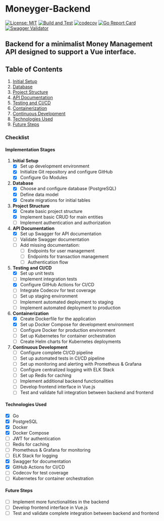 # Moneyger-Backend

[![License: MIT](https://img.shields.io/badge/License-MIT-yellow.svg)](https://github.com/zVitorSantos/Moneyger-Backend/blob/main/LICENSE)
[![Build and Test](https://github.com/zVitorSantos/Moneyger-Backend/actions/workflows/ci.yml/badge.svg)](https://github.com/zVitorSantos/Moneyger-Backend/actions)
[![codecov](https://codecov.io/gh/zVitorSantos/Moneyger-Backend/branch/main/graph/badge.svg?token=220E44857K)](https://codecov.io/gh/zVitorSantos/Moneyger-Backend)
[![Go Report Card](https://goreportcard.com/badge/github.com/zVitorSantos/Moneyger-Backend)](https://goreportcard.com/report/github.com/zVitorSantos/Moneyger-Backend)
[![Swagger Validator](https://img.shields.io/swagger/valid/3.0?specUrl=https://raw.githubusercontent.com/zVitorSantos/Moneyger-Backend/main/docs/swagger.yaml)](https://validator.swagger.io/validator/debug?url=https://raw.githubusercontent.com/zVitorSantos/Moneyger-Backend/main/docs/swagger.yaml)


## Backend for a minimalist Money Management API designed to support a Vue interface.

## Table of Contents

1. [Initial Setup](#initial-setup)
2. [Database](#database)
3. [Project Structure](#project-structure)
4. [API Documentation](#api-documentation)
5. [Testing and CI/CD](#testing-and-cicd)
6. [Containerization](#containerization)
7. [Continuous Development](#continuous-development)
8. [Technologies Used](#technologies-used)
9. [Future Steps](#future-steps)

### Checklist

#### Implementation Stages

1. **Initial Setup**
   - [x] Set up development environment
   - [x] Initialize Git repository and configure GitHub
   - [x] Configure Go Modules

2. **Database**
   - [x] Choose and configure database (PostgreSQL)
   - [x] Define data model
   - [x] Create migrations for initial tables

3. **Project Structure**
   - [x] Create basic project structure
   - [x] Implement basic CRUD for main entities
   - [ ] Implement authentication and authorization

4. **API Documentation**
   - [x] Set up Swagger for API documentation
   - [ ] Validate Swagger documentation
   - [ ] Add missing documentation:
     - [ ] Endpoints for user management
     - [ ] Endpoints for transaction management
     - [ ] Authentication flow

5. **Testing and CI/CD**
   - [x] Set up unit tests
   - [ ] Implement integration tests
   - [x] Configure GitHub Actions for CI/CD
   - [ ] Integrate Codecov for test coverage
   - [ ] Set up staging environment
   - [ ] Implement automated deployment to staging
   - [ ] Implement automated deployment to production

6. **Containerization**
   - [x] Create Dockerfile for the application
   - [x] Set up Docker Compose for development environment
   - [ ] Configure Docker for production environment
   - [ ] Set up Kubernetes for container orchestration
   - [ ] Create Helm charts for Kubernetes deployments

7. **Continuous Development**
   - [ ] Configure complete CI/CD pipeline
   - [ ] Set up automated tests in CI/CD pipeline
   - [ ] Set up monitoring and alerting with Prometheus & Grafana
   - [ ] Configure centralized logging with ELK Stack
   - [ ] Set up Redis for caching
   - [ ] Implement additional backend functionalities
   - [ ] Develop frontend interface in Vue.js
   - [ ] Test and validate full integration between backend and frontend

#### Technologies Used

- [x] Go
- [x] PostgreSQL
- [x] Docker
- [x] Docker Compose
- [ ] JWT for authentication
- [ ] Redis for caching
- [ ] Prometheus & Grafana for monitoring
- [ ] ELK Stack for logging
- [x] Swagger for documentation
- [x] GitHub Actions for CI/CD
- [ ] Codecov for test coverage
- [ ] Kubernetes for container orchestration

#### Future Steps

- [ ] Implement more functionalities in the backend
- [ ] Develop frontend interface in Vue.js
- [ ] Test and validate complete integration between backend and frontend
